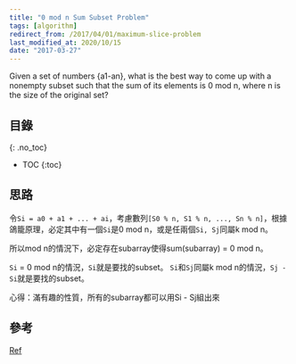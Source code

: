 ```yaml
---
title: "0 mod n Sum Subset Problem"
tags: [algorithm]
redirect_from: /2017/04/01/maximum-slice-problem
last_modified_at: 2020/10/15
date: "2017-03-27"
---
```


Given a set of numbers {a1-an}, what is the best way to come up with a nonempty subset such that the sum of its elements is 0 mod n, where n is the size of the original set?

## 目錄
{: .no_toc}

- TOC
{:toc}

## 思路

令`Si = a0 + a1 + ... + ai`，考慮數列`[S0 % n, S1 % n, ..., Sn % n]`，根據鴿籠原理，必定其中有一個`Si`是0 mod n，或是任兩個`Si, Sj`同屬k mod n。

所以mod n的情況下，必定存在subarray使得sum(subarray) = 0 mod n。

`Si` = 0 mod n的情況，`Si`就是要找的subset。
`Si`和`Sj`同屬k mod n的情況，`Sj - Si`就是要找的subset。

心得：滿有趣的性質，所有的subarray都可以用Si - Sj組出來

## 參考

[Ref](https://www.quora.com/Given-a-set-of-numbers-a1-an-what-is-the-best-way-to-come-up-with-a-nonempty-subset-such-that-the-sum-of-its-elements-is-0-mod-n-where-n-is-the-size-of-the-original-set-Is-there-a-polynomial-time-solution)
